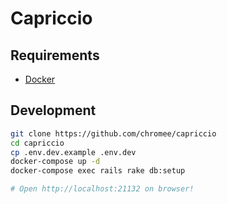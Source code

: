 Capriccio
==============

Requirements
----------------

- [Docker](https://www.docker.com/)

Development
-----------

```bash
git clone https://github.com/chromee/capriccio
cd capriccio
cp .env.dev.example .env.dev
docker-compose up -d
docker-compose exec rails rake db:setup

# Open http://localhost:21132 on browser!
```